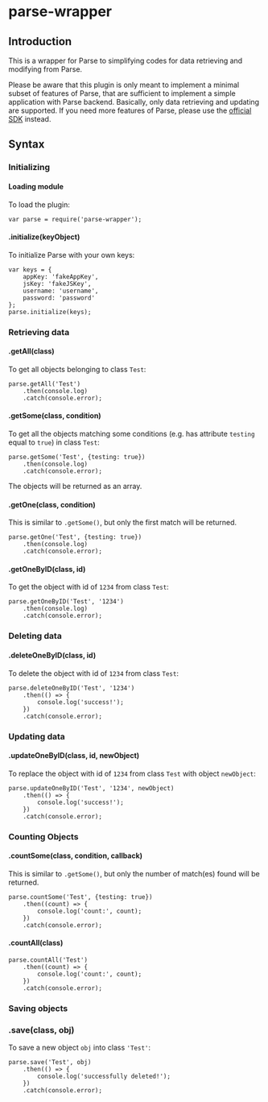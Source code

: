 # parse-wrapper

## Introduction

This is a wrapper for Parse to simplifying codes for data retrieving and modifying from Parse.

Please be aware that this plugin is only meant to implement a minimal subset of features of Parse, that are sufficient to implement a simple application with Parse backend. Basically, only data retrieving and updating are supported. If you need more features of Parse, please use the [official SDK](https://www.npmjs.com/package/parse) instead.

## Syntax

### Initializing

#### Loading module

To load the plugin:
```
var parse = require('parse-wrapper');
```

#### .initialize(keyObject)

To initialize Parse with your own keys:
```
var keys = {
    appKey: 'fakeAppKey',
    jsKey: 'fakeJSKey',
    username: 'username',
    password: 'password'
};
parse.initialize(keys);
```

### Retrieving data

#### .getAll(class)
To get all objects belonging to class ```Test```:
```
parse.getAll('Test')
    .then(console.log)
    .catch(console.error);
```

#### .getSome(class, condition)
To get all the objects matching some conditions (e.g. has attribute ```testing``` equal to ```true```) in class ```Test```:
```
parse.getSome('Test', {testing: true})
    .then(console.log)
    .catch(console.error);
```
The objects will be returned as an array.

#### .getOne(class, condition)
This is similar to ```.getSome()```, but only the first match will be returned.
```
parse.getOne('Test', {testing: true})
    .then(console.log)
    .catch(console.error);
```

#### .getOneByID(class, id)
To get the object with id of ```1234``` from class ```Test```:
```
parse.getOneByID('Test', '1234')
    .then(console.log)
    .catch(console.error);
```

### Deleting data

#### .deleteOneByID(class, id)
To delete the object with id of ```1234``` from class ```Test```:
```
parse.deleteOneByID('Test', '1234')
    .then(() => {
        console.log('success!');
    })
    .catch(console.error);
```

### Updating data

#### .updateOneByID(class, id, newObject)
To replace the object with id of ```1234``` from class ```Test``` with object ```newObject```:
```
parse.updateOneByID('Test', '1234', newObject)
    .then(() => {
        console.log('success!');
    })
    .catch(console.error);
```

### Counting Objects

#### .countSome(class, condition, callback)
This is similar to ```.getSome()```, but only the number of match(es) found will be returned.
```
parse.countSome('Test', {testing: true})
    .then((count) => {
        console.log('count:', count);
    })
    .catch(console.error);
```

#### .countAll(class)
```
parse.countAll('Test')
    .then((count) => {
        console.log('count:', count);
    })
    .catch(console.error);
```

### Saving objects

### .save(class, obj)
To save a new object ```obj``` into class `'Test'`:
```
parse.save('Test', obj)
    .then(() => {
        console.log('successfully deleted!');
    })
    .catch(console.error);
```
